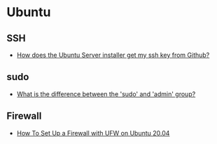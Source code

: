 # Ubuntu

## SSH
* [How does the Ubuntu Server installer get my ssh key from Github?](https://askubuntu.com/questions/1199553/how-does-the-ubuntu-server-installer-get-my-ssh-key-from-github)

## sudo
* [What is the difference between the 'sudo' and 'admin' group?](https://askubuntu.com/questions/43317/what-is-the-difference-between-the-sudo-and-admin-group)

## Firewall
* [How To Set Up a Firewall with UFW on Ubuntu 20.04](https://www.digitalocean.com/community/tutorials/how-to-set-up-a-firewall-with-ufw-on-ubuntu-20-04)
